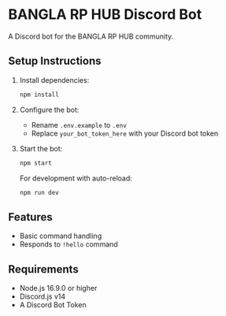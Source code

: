 # BANGLA RP HUB Discord Bot

A Discord bot for the BANGLA RP HUB community.

## Setup Instructions

1. Install dependencies:
   ```bash
   npm install
   ```

2. Configure the bot:
   - Rename `.env.example` to `.env`
   - Replace `your_bot_token_here` with your Discord bot token

3. Start the bot:
   ```bash
   npm start
   ```

   For development with auto-reload:
   ```bash
   npm run dev
   ```

## Features

- Basic command handling
- Responds to `!hello` command

## Requirements

- Node.js 16.9.0 or higher
- Discord.js v14
- A Discord Bot Token
